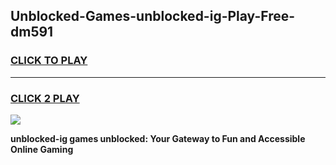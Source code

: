 
## Unblocked-Games-unblocked-ig-Play-Free-dm591
<h3>
<a href="https://premium76.site?title=unblocked-ig&ref=21A">CLICK TO PLAY</a></h3>
<hr>

<h3>
<a href="https://premium76.site?title=unblocked-ig&ref=21A">CLICK 2 PLAY</a>
  
</h3>

<a href="https://premium76.site?title=unblocked-ig&ref=21A"><img src="https://clearcache.store/games.png"></a>


**unblocked-ig games unblocked: Your Gateway to Fun and Accessible Online Gaming**
